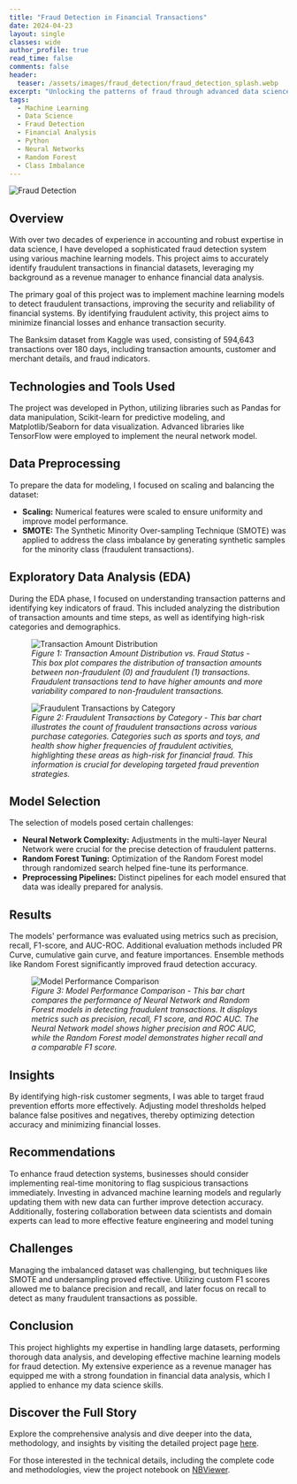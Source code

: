 ```yaml
---
title: "Fraud Detection in Financial Transactions"
date: 2024-04-23
layout: single
classes: wide
author_profile: true
read_time: false
comments: false
header:
  teaser: /assets/images/fraud_detection/fraud_detection_splash.webp
excerpt: "Unlocking the patterns of fraud through advanced data science techniques"
tags:
  - Machine Learning
  - Data Science
  - Fraud Detection
  - Financial Analysis
  - Python
  - Neural Networks
  - Random Forest
  - Class Imbalance
---
```


![Fraud Detection](/assets/images/fraud_detection/fraud_detection_splash.webp)

## Overview

With over two decades of experience in accounting and robust expertise in data science, I have developed a sophisticated fraud detection system using various machine learning models. This project aims to accurately identify fraudulent transactions in financial datasets, leveraging my background as a revenue manager to enhance financial data analysis.

The primary goal of this project was to implement machine learning models to detect fraudulent transactions, improving the security and reliability of financial systems. By identifying fraudulent activity, this project aims to minimize financial losses and enhance transaction security.

The Banksim dataset from Kaggle was used, consisting of 594,643 transactions over 180 days, including transaction amounts, customer and merchant details, and fraud indicators.

## Technologies and Tools Used

The project was developed in Python, utilizing libraries such as Pandas for data manipulation, Scikit-learn for predictive modeling, and Matplotlib/Seaborn for data visualization. Advanced libraries like TensorFlow were employed to implement the neural network model.

## Data Preprocessing

To prepare the data for modeling, I focused on scaling and balancing the dataset:
- **Scaling:** Numerical features were scaled to ensure uniformity and improve model performance.
- **SMOTE:** The Synthetic Minority Over-sampling Technique (SMOTE) was applied to address the class imbalance by generating synthetic samples for the minority class (fraudulent transactions).

## Exploratory Data Analysis (EDA)

During the EDA phase, I focused on understanding transaction patterns and identifying key indicators of fraud. This included analyzing the distribution of transaction amounts and time steps, as well as identifying high-risk categories and demographics.

<figure>
  <img src="/assets/images/fraud_detection/transaction_amount_distribution.png" alt="Transaction Amount Distribution">
  <figcaption style="text-align:left;"><em>Figure 1: Transaction Amount Distribution vs. Fraud Status - This box plot compares the distribution of transaction amounts between non-fraudulent (0) and fraudulent (1) transactions. Fraudulent transactions tend to have higher amounts and more variability compared to non-fraudulent transactions.</em></figcaption>
</figure>


<figure>
  <img src="/assets/images/fraud_detection/fraud_by_category.png" alt="Fraudulent Transactions by Category">
  <figcaption style="text-align:left;"><em>Figure 2: Fraudulent Transactions by Category - This bar chart illustrates the count of fraudulent transactions across various purchase categories. Categories such as sports and toys, and health show higher frequencies of fraudulent activities, highlighting these areas as high-risk for financial fraud. This information is crucial for developing targeted fraud prevention strategies.</em></figcaption>
</figure>


## Model Selection

The selection of models posed certain challenges:
- **Neural Network Complexity:** Adjustments in the multi-layer Neural Network were crucial for the precise detection of fraudulent patterns.
- **Random Forest Tuning:** Optimization of the Random Forest model through randomized search helped fine-tune its performance.
- **Preprocessing Pipelines:** Distinct pipelines for each model ensured that data was ideally prepared for analysis.

## Results

The models' performance was evaluated using metrics such as precision, recall, F1-score, and AUC-ROC. Additional evaluation methods included PR Curve, cumulative gain curve, and feature importances. Ensemble methods like Random Forest significantly improved fraud detection accuracy.

<figure>
  <img src="/assets/images/fraud_detection/model_performance.png" alt="Model Performance Comparison">
  <figcaption style="text-align:left;"><em>Figure 3: Model Performance Comparison - This bar chart compares the performance of Neural Network and Random Forest models in detecting fraudulent transactions. It displays metrics such as precision, recall, F1 score, and ROC AUC. The Neural Network model shows higher precision and ROC AUC, while the Random Forest model demonstrates higher recall and a comparable F1 score.</em></figcaption>
</figure>

## Insights

By identifying high-risk customer segments, I was able to target fraud prevention efforts more effectively. Adjusting model thresholds helped balance false positives and negatives, thereby optimizing detection accuracy and minimizing financial losses.

## Recommendations

To enhance fraud detection systems, businesses should consider implementing real-time monitoring to flag suspicious transactions immediately. Investing in advanced machine learning models and regularly updating them with new data can further improve detection accuracy. Additionally, fostering collaboration between data scientists and domain experts can lead to more effective feature engineering and model tuning

## Challenges

Managing the imbalanced dataset was challenging, but techniques like SMOTE and undersampling proved effective. Utilizing custom F1 scores allowed me to balance precision and recall, and later focus on recall to detect as many fraudulent transactions as possible.

## Conclusion

This project highlights my expertise in handling large datasets, performing thorough data analysis, and developing effective machine learning models for fraud detection. My extensive experience as a revenue manager has equipped me with a strong foundation in financial data analysis, which I applied to enhance my data science skills.

## Discover the Full Story

Explore the comprehensive analysis and dive deeper into the data, methodology, and insights by visiting the detailed project page [here](/fraud-detection-post/).

For those interested in the technical details, including the complete code and methodologies, view the project notebook on [NBViewer](https://nbviewer.org/github/yourusername/yourrepo/blob/master/notebooks/fraud_detection_project.ipynb).

